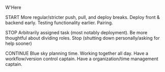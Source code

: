 W'Here


START
More regular/stricter push, pull, and deploy breaks.
Deploy front & backend early.
Testing functionality earlier.
Pairing.

STOP
Arbitrarily assigned task (most notably deployment). Be more thoughtful about dividing roles.
Stop (shutting down personally/asking for help sooner)


CONTINUE
Blue sky planning time.
Working together all day.
Have a workflow/version control captain.
Have a organization/time management captain.
